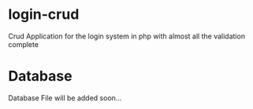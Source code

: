 # login-crud
Crud Application for the login system in php with almost all the validation complete
# Database
Database File will be added soon...
